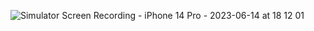 ![Simulator Screen Recording - iPhone 14 Pro - 2023-06-14 at 18 12 01](https://github.com/LeeJaeheee/iOS_MyFirstProject/assets/74818845/8959b979-9339-43cf-b179-3c31ec6df8c2)
